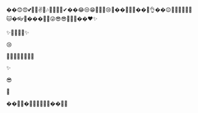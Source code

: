 ��😊😍💕🤦‍♀️✌💋🎶👏🎂🐱‍💻✔��😂😒😁🤦‍♂️🤞😢💋��🐱‍🐉👀��🤣👌��😉🤷‍♀️💖🌹🐱‍👤🐱�👓🤢����‍🏍😜😎😎🤷‍♂️🙌��❤✨

✨🤣🤣😢😢✨

😢

🤯🤯🤯🤯🤯🤯🤯🤯

✨

😎

🤣

��🀱‍🏍��‍🏍‍�‍🏍🐱‍👤��‍👤🤳